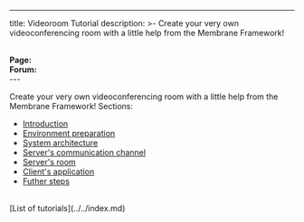 ______________________________________________________________________

title: Videoroom Tutorial
description: >-
Create your very own videoconferencing room with a little help from the Membrane Framework!

<div>
  <br> <b>Page:</b> <a style="color: white" href=https://www.membraneframework.org/>Membrane Framework</a>
  <br> <b>Forum:</b> <a style="color: white" href=https://elixirforum.com/c/elixir-framework-forums/membrane-forum/104/>Membrane Forum</a>
  </div>
---

Create your very own videoconferencing room with a little help from the Membrane Framework!
Sections:

- [Introduction](1_Introduction.md)
- [Environment preparation](2_EnvironmentPreparation.md)
- [System architecture](3_SystemArchitecture.md)
- [Server's communication channel](4_CreatingServersCommunicationChannels.md)
- [Server's room](5_ImplementingServerRoom.md)
- [Client's application](6_ImplementingClientsApplication.md)
- [Futher steps](7_FurtherSteps.md)

<br>
[List of tutorials](../../index.md)
